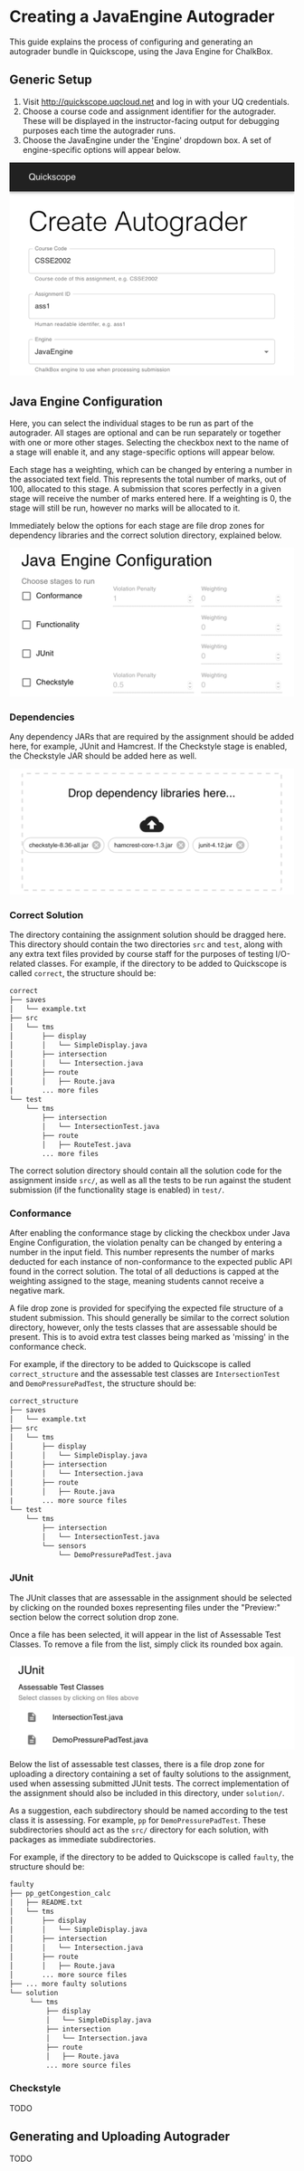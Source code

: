 # Creating a JavaEngine Autograder

This guide explains the process of configuring and generating an autograder
bundle in Quickscope, using the Java Engine for ChalkBox.

## Generic Setup

1. Visit http://quickscope.uqcloud.net and log in with your UQ credentials.
1. Choose a course code and assignment identifier for the autograder. These
will be displayed in the instructor-facing output for debugging purposes each
time the autograder runs.
1. Choose the JavaEngine under the 'Engine' dropdown box. A set of
engine-specific options will appear below.

![Generic setup](./images/generic_setup.png)

## Java Engine Configuration

Here, you can select the individual stages to be run as part of the autograder.
All stages are optional and can be run separately or together with one or more
other stages. Selecting the checkbox next to the name of a stage will enable
it, and any stage-specific options will appear below.

Each stage has a weighting, which can be changed by entering a number in the
associated text field. This represents the total number of marks, out of 100,
allocated to this stage. A submission that scores perfectly in a given stage
will receive the number of marks entered here. If a weighting is 0, the stage
will still be run, however no marks will be allocated to it.

Immediately below the options for each stage are file drop zones for dependency
libraries and the correct solution directory, explained below.

![Java Engine Configuration](./images/javaengine_config.png)

### Dependencies

Any dependency JARs that are required by the assignment should be added here,
for example, JUnit and Hamcrest. If the Checkstyle stage is enabled, the
Checkstyle JAR should be added here as well.

![Dependencies](./images/dependencies.png)

### Correct Solution

The directory containing the assignment solution should be dragged here. This
directory should contain the two directories `src` and `test`, along with any
extra text files provided by course staff for the purposes of testing
I/O-related classes.
For example, if the directory to be added to Quickscope is called `correct`,
the structure should be:

```
correct
├── saves
│   └── example.txt
├── src
│   └── tms
│       ├── display
│       │   └── SimpleDisplay.java
│       ├── intersection
│       │   └── Intersection.java
│       ├── route
│       │   ├── Route.java
|       ... more files
└── test
    └── tms
        ├── intersection
        │   └── IntersectionTest.java
        ├── route
        │   ├── RouteTest.java
        ... more files
```

The correct solution directory should contain all the solution code for the
assignment inside `src/`, as well as all the tests to be run against the
student submission (if the functionality stage is enabled) in `test/`. 

### Conformance

After enabling the conformance stage by clicking the checkbox under Java Engine
Configuration, the violation penalty can be changed by entering a number in the
input field. This number represents the number of marks deducted for each
instance of non-conformance to the expected public API found in the correct
solution. The total of all deductions is capped at the weighting assigned to
the stage, meaning students cannot receive a negative mark.

A file drop zone is provided for specifying the expected file structure of a
student submission. This should generally be similar to the correct solution
directory, however, only the tests classes that are assessable should be
present. This is to avoid extra test classes being marked as 'missing' in the
conformance check.

For example, if the directory to be added to Quickscope is called
`correct_structure` and the assessable test classes are `IntersectionTest` and
`DemoPressurePadTest`, the structure should be:

```
correct_structure
├── saves
│   └── example.txt
├── src
│   └── tms
│       ├── display
│       │   └── SimpleDisplay.java
│       ├── intersection
│       │   └── Intersection.java
│       ├── route
│       │   ├── Route.java
|       ... more source files
└── test
    └── tms
        ├── intersection
        │   └── IntersectionTest.java
        └── sensors
            └── DemoPressurePadTest.java
```

### JUnit

The JUnit classes that are assessable in the assignment should be selected by
clicking on the rounded boxes representing files under the "Preview:" section
below the correct solution drop zone.

Once a file has been selected, it will appear in the list of Assessable Test
Classes. To remove a file from the list, simply click its rounded box again.

![JUnit](./images/junit.png)

Below the list of assessable test classes, there is a file drop zone for
uploading a directory containing a set of faulty solutions to the assignment,
used when assessing submitted JUnit tests. The correct implementation of the
assignment should also be included in this directory, under `solution/`.

As a suggestion, each subdirectory should be named according to the test class
it is assessing. For example, `pp` for `DemoPressurePadTest`.
These subdirectories should act as the `src/` directory for each solution,
with packages as immediate subdirectories.

For example, if the directory to be added to Quickscope is called
`faulty`, the structure should be:

```
faulty
├── pp_getCongestion_calc
│   ├── README.txt
│   └── tms
│       ├── display
│       │   └── SimpleDisplay.java
│       ├── intersection
│       │   └── Intersection.java
│       ├── route
│       │   ├── Route.java
│       ... more source files
├── ... more faulty solutions
└── solution
     └── tms
         ├── display
         │   └── SimpleDisplay.java
         ├── intersection
         │   └── Intersection.java
         ├── route
         │   ├── Route.java
         ... more source files
```  

### Checkstyle

TODO

## Generating and Uploading Autograder

TODO